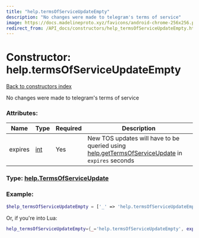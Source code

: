```yaml
---
title: "help.termsOfServiceUpdateEmpty"
description: "No changes were made to telegram's terms of service"
image: https://docs.madelineproto.xyz/favicons/android-chrome-256x256.png
redirect_from: /API_docs/constructors/help_termsOfServiceUpdateEmpty.html
---
```

# Constructor: help.termsOfServiceUpdateEmpty  
[Back to constructors index](index.md)



No changes were made to telegram's terms of service

### Attributes:

| Name     |    Type       | Required | Description |
|----------|---------------|----------|-------------|
|expires|[int](../types/int.md) | Yes|New TOS updates will have to be queried using [help.getTermsOfServiceUpdate](../methods/help.getTermsOfServiceUpdate.md) in `expires` seconds|



### Type: [help.TermsOfServiceUpdate](../types/help.TermsOfServiceUpdate.md)


### Example:

```php
$help_termsOfServiceUpdateEmpty = ['_' => 'help.termsOfServiceUpdateEmpty', 'expires' => int];
```  


Or, if you're into Lua:

```lua
help_termsOfServiceUpdateEmpty={_='help.termsOfServiceUpdateEmpty', expires=int}

```


